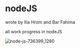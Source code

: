 # nodeJS

wrote by Ilia Hrom and Bar Fahima

all work progress in nodeJS

![node-js-736399_1280](https://github.com/user-attachments/assets/d4b0684b-1241-476e-b39a-6fa1c91fc7f9)


